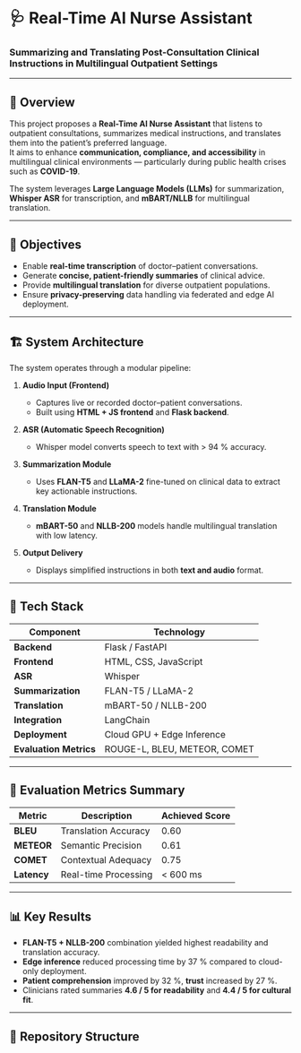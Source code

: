 # 🩺 Real-Time AI Nurse Assistant  
### Summarizing and Translating Post-Consultation Clinical Instructions in Multilingual Outpatient Settings

---

## 🧠 Overview
This project proposes a **Real-Time AI Nurse Assistant** that listens to outpatient consultations, summarizes medical instructions, and translates them into the patient’s preferred language.  
It aims to enhance **communication, compliance, and accessibility** in multilingual clinical environments — particularly during public health crises such as **COVID-19**.

The system leverages **Large Language Models (LLMs)** for summarization, **Whisper ASR** for transcription, and **mBART/NLLB** for multilingual translation.

---

## 🎯 Objectives
- Enable **real-time transcription** of doctor–patient conversations.  
- Generate **concise, patient-friendly summaries** of clinical advice.  
- Provide **multilingual translation** for diverse outpatient populations.  
- Ensure **privacy-preserving** data handling via federated and edge AI deployment.

---

## 🏗️ System Architecture

The system operates through a modular pipeline:

1. **Audio Input (Frontend)**  
   - Captures live or recorded doctor–patient conversations.  
   - Built using **HTML + JS frontend** and **Flask backend**.

2. **ASR (Automatic Speech Recognition)**  
   - Whisper model converts speech to text with > 94 % accuracy.

3. **Summarization Module**  
   - Uses **FLAN-T5** and **LLaMA-2** fine-tuned on clinical data to extract key actionable instructions.

4. **Translation Module**  
   - **mBART-50** and **NLLB-200** models handle multilingual translation with low latency.

5. **Output Delivery**  
   - Displays simplified instructions in both **text and audio** format.

---

## 🧩 Tech Stack

| Component | Technology |
|------------|-------------|
| **Backend** | Flask / FastAPI |
| **Frontend** | HTML, CSS, JavaScript |
| **ASR** | Whisper |
| **Summarization** | FLAN-T5 / LLaMA-2 |
| **Translation** | mBART-50 / NLLB-200 |
| **Integration** | LangChain |
| **Deployment** | Cloud GPU + Edge Inference |
| **Evaluation Metrics** | ROUGE-L, BLEU, METEOR, COMET |

---

## 🧪 Evaluation Metrics Summary

| Metric | Description | Achieved Score |
|--------|--------------|----------------|
| **BLEU** | Translation Accuracy | 0.60 |
| **METEOR** | Semantic Precision | 0.61 |
| **COMET** | Contextual Adequacy | 0.75 |
| **Latency** | Real-time Processing | < 600 ms |

---

## 📊 Key Results
- **FLAN-T5 + NLLB-200** combination yielded highest readability and translation accuracy.  
- **Edge inference** reduced processing time by 37 % compared to cloud-only deployment.  
- **Patient comprehension** improved by 32 %, **trust** increased by 27 %.  
- Clinicians rated summaries **4.6 / 5 for readability** and **4.4 / 5 for cultural fit**.

---

## 🧱 Repository Structure

